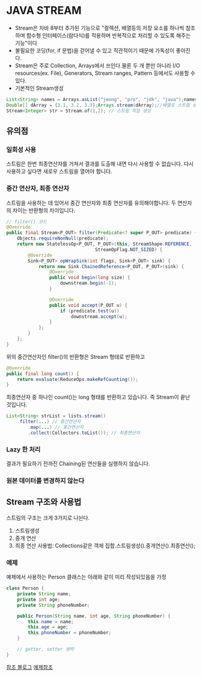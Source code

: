 # JAVA STREAM

- Stream은 자바 8부터 추가된 기능으로 "컬렉션, 배열등의 저장 요소를 하나씩 참조하며 함수형 인터페이스(람다식)를 적용하며 반복적으로 처리할 수 있도록 해주는 기능"이다
- 불필요한 코딩(for, if 문법)을 걷어낼 수 있고 직관적이기 때문에 가독성이 좋아진다.
- Stream은 주로 Collection, Arrays에서 쓰인다.물론 두 개 뿐만 아니라 I/O resources(ex. File), Generators, Stream ranges, Pattern 등에서도 사용할 수 있다.
- 기본적인 Stream생성

```java
List<String> names = Arrays.asList("jeong", "pro", "jdk", "java");names.stream(); //Collection에서 스트림 생성 
Double[] dArray = {3.1, 3.2, 3.3};Arrays.stream(dArray);//배열로 스트림 생성 
Stream<Integer> str = Stream.of(1,2); // 스트림 직접 생성
```

## 유의점

### 일회성 사용

스트림은 한번 최종연산자를 거쳐서 결과를 도출해 내면 다시 사용할 수 없습니다. 다시 사용하고 싶다면 새로우 스트림을 열어야 합니다.

### 중간 연산자, 최종 연산자

스트림을 사용하는 데 있어서 중간 연산자와 최종 연산자를 유의해야합니다. 두 연산자의 차이는 반환형의 차이입니다.

```java
// filter() 코드
@Override
public final Stream<P_OUT> filter(Predicate<? super P_OUT> predicate) {
    Objects.requireNonNull(predicate);
    return new StatelessOp<P_OUT, P_OUT>(this, StreamShape.REFERENCE,
                                 StreamOpFlag.NOT_SIZED) {
        @Override
        Sink<P_OUT> opWrapSink(int flags, Sink<P_OUT> sink) {
            return new Sink.ChainedReference<P_OUT, P_OUT>(sink) {
                @Override
                public void begin(long size) {
                    downstream.begin(-1);
                }

                @Override
                public void accept(P_OUT u) {
                    if (predicate.test(u))
                        downstream.accept(u);
                }
            };
        }
    };
}
```

위의 중간연산자인 filter()의 반환형은 Stream<T> 형태로 반환하고

```java
@Override
public final long count() {
    return evaluate(ReduceOps.makeRefCounting());
}
```

최종연산자 중 하나인 count()는 long 형태를 반환하고 있습니다. 즉 Stream이 끝난 것입니다.

```java
List<String> strList = lists.stream()
	.filter(...) // 중간연산자
    	.map(...) // 중간연산자
    	.collect(Collectors.toList()); // 최종연산자
```

### Lazy 한 처리

결과가 필요하기 전까진 Chaining된 연산들을 실행하지 않습니다.

### 원본 데이터를 변경하지 않는다

## Stream 구조와 사용법

스트림의 구조는 크게 3가지로 나뉜다.

1. 스트림생성
2. 중개 연산
3. 최종 연산
   사용법: Collections같은 객체 집합.스트림생성().중개연산().최종연산();

### 예제

예제에서 사용하는 Person 클래스는 아래와 같이 미리 작성되있음을 가정

```java
class Person {
    private String name;
    private int age;
    private String phoneNumber;

    public Person(String name, int age, String phoneNumber) {
        this.name = name;
        this.age = age;
        this.phoneNumber = phoneNumber;
    }

    // getter, setter 생략
}
```

[참조 블로그](https://wakestand.tistory.com/419)
[예제참조](https://madplay.github.io/post/java-streams-examples)
